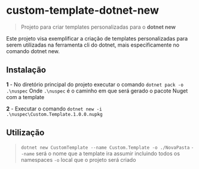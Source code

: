# custom-template-dotnet-new
> Projeto para criar templates personalizadas para o **dotnet new**


Este projeto visa exemplificar a criação de templates personalizadas para serem utilizadas na ferramenta cli do dotnet, mais especificamente no comando dotnet new.

## Instalação
**1** - No diretório principal do projeto executar o comando 
            `dotnet pack -o .\nuspec`
        Onde `.\nuspec` é o caminho em que será gerado o pacote Nuget com a template

**2** - Executar o comando 
            `dotnet new -i .\nuspec\Custom.Template.1.0.0.nupkg`

## Utilização
> `dotnet new CustomTemplate --name Custom.Template -o ./NovaPasta`
        `--name` será o nome que a template ira assumir incluindo todos os namespaces
        `-o` local que o projeto será criado 
